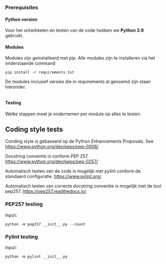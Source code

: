 ### **Prerequisites**
#### Python version
Voor het ontwikkelen en testen van de code hebben we **Python 3.9** gebruikt.

#### Modules
Modules zijn geinstalleerd met pip. Alle modules zijn te installeren via het onderstaande command
```
pip install -r requirements.txt
```

De modules inclusief versies die in requirements al genoemd zijn staan hieronder.
```

```

#### Testing

Welke stappen moet je ondernemen per module op alles te testen.

## **Coding style tests**
Conding style is gebaseerd op de Python Enhancements Proposals.
See https://www.python.org/dev/peps/pep-0008/

Docstring conventie is conform PEP 257.
https://www.python.org/dev/peps/pep-0257/

Automatisch testen van de code is mogelijk met pylint conform de standaard configuratie.
https://www.pylint.org/

Automatisch testen van correcte docstring conventie is mogelijk met de tool pep257.
https://pep257.readthedocs.io/

### PEP257 testing
Input:
```
python -m pep257 __init__.py --count
```
### Pylint testing
Input:
```
python -m pylint __init__.py
```


